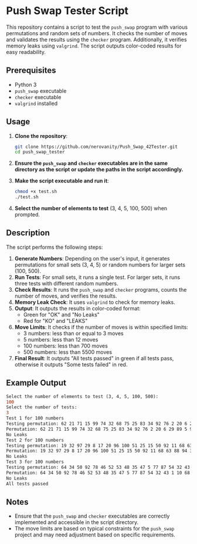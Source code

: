 # Push Swap Tester Script

This repository contains a script to test the `push_swap` program with various permutations and random sets of numbers. It checks the number of moves and validates the results using the `checker` program. Additionally, it verifies memory leaks using `valgrind`. The script outputs color-coded results for easy readability.

## Prerequisites

- Python 3
- `push_swap` executable
- `checker` executable
- `valgrind` installed

## Usage

1. **Clone the repository**:
    ```bash
    git clone https://github.com/nerovanity/Push_Swap_42Tester.git
    cd push_swap_tester
    ```

2. **Ensure the `push_swap` and `checker` executables are in the same directory as the script or update the paths in the script accordingly.**

3. **Make the script executable and run it**:
    ```bash
    chmod +x test.sh
    ./test.sh
    ```

4. **Select the number of elements to test** (3, 4, 5, 100, 500) when prompted.

## Description

The script performs the following steps:

1. **Generate Numbers**: Depending on the user's input, it generates permutations for small sets (3, 4, 5) or random numbers for larger sets (100, 500).
2. **Run Tests**: For small sets, it runs a single test. For larger sets, it runs three tests with different random numbers.
3. **Check Results**: It runs the `push_swap` and `checker` programs, counts the number of moves, and verifies the results.
4. **Memory Leak Check**: It uses `valgrind` to check for memory leaks.
5. **Output**: It outputs the results in color-coded format:
    - Green for "OK" and "No Leaks"
    - Red for "KO" and "LEAKS"
6. **Move Limits**: It checks if the number of moves is within specified limits:
    - 3 numbers: less than or equal to 3 moves
    - 5 numbers: less than 12 moves
    - 100 numbers: less than 700 moves
    - 500 numbers: less than 5500 moves
7. **Final Result**: It outputs "All tests passed" in green if all tests pass, otherwise it outputs "Some tests failed" in red.

## Example Output
```diff
Select the number of elements to test (3, 4, 5, 100, 500):
100
Select the number of tests:
3
Test 1 for 100 numbers
Testing permutation: 62 21 71 15 99 74 32 68 75 25 83 34 92 76 2 20 6 29 89 5 9 63 61 45 85 64 50 67 52 55 42 7 14 93 84 4 22 16 49 40 11 59 94 53 24 26 47 97 69 79 57 12 82 38 80 33 28 88 72 39 17 78 70 18 90 13 96 54 48 95 41 51 10 43 87 66 58 81 27 98 1 23 3 37 35 30 36 77 8 86 44 31 91 65 56 60 73 19 100 46
Permutation: 62 21 71 15 99 74 32 68 75 25 83 34 92 76 2 20 6 29 89 5 9 63 61 45 85 64 50 67 52 55 42 7 14 93 84 4 22 16 49 40 11 59 94 53 24 26 47 97 69 79 57 12 82 38 80 33 28 88 72 39 17 78 70 18 90 13 96 54 48 95 41 51 10 43 87 66 58 81 27 98 1 23 3 37 35 30 36 77 8 86 44 31 91 65 56 60 73 19 100 46 - Moves: 559 - OK
No Leaks
Test 2 for 100 numbers
Testing permutation: 19 32 97 29 8 17 20 96 100 51 25 15 50 92 11 68 63 88 94 38 54 7 60 55 71 16 2 6 93 81 99 69 28 41 79 23 90 58 18 66 26 98 72 3 52 30 78 44 40 22 47 35 59 95 80 10 73 5 27 12 84 9 57 13 34 65 82 24 36 67 76 14 49 61 39 53 86 48 43 1 74 45 46 4 37 42 21 70 89 31 77 85 62 87 56 83 33 64 75 91
Permutation: 19 32 97 29 8 17 20 96 100 51 25 15 50 92 11 68 63 88 94 38 54 7 60 55 71 16 2 6 93 81 99 69 28 41 79 23 90 58 18 66 26 98 72 3 52 30 78 44 40 22 47 35 59 95 80 10 73 5 27 12 84 9 57 13 34 65 82 24 36 67 76 14 49 61 39 53 86 48 43 1 74 45 46 4 37 42 21 70 89 31 77 85 62 87 56 83 33 64 75 91 - Moves: 564 - OK
No Leaks
Test 3 for 100 numbers
Testing permutation: 64 34 50 92 78 46 52 53 48 35 47 5 77 87 54 32 43 1 10 68 11 3 25 79 81 38 15 37 70 44 39 62 56 73 57 51 26 96 99 23 21 98 31 40 76 30 58 16 45 88 75 66 18 2 8 90 7 27 71 65 60 94 9 17 97 84 67 13 55 6 85 83 82 72 4 74 49 95 22 80 86 63 24 59 42 36 20 91 33 100 41 29 93 12 19 14 61 89 28 69
Permutation: 64 34 50 92 78 46 52 53 48 35 47 5 77 87 54 32 43 1 10 68 11 3 25 79 81 38 15 37 70 44 39 62 56 73 57 51 26 96 99 23 21 98 31 40 76 30 58 16 45 88 75 66 18 2 8 90 7 27 71 65 60 94 9 17 97 84 67 13 55 6 85 83 82 72 4 74 49 95 22 80 86 63 24 59 42 36 20 91 33 100 41 29 93 12 19 14 61 89 28 69 - Moves: 592 - OK
No Leaks
All tests passed
```
## Notes

- Ensure that the `push_swap` and `checker` executables are correctly implemented and accessible in the script directory.
- The move limits are based on typical constraints for the `push_swap` project and may need adjustment based on specific requirements.